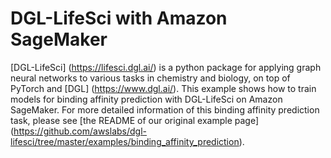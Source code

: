 # DGL-LifeSci with Amazon SageMaker
[DGL-LifeSci] (https://lifesci.dgl.ai/) is a python package for applying graph neural networks to various tasks in chemistry and biology, on top of PyTorch and [DGL] (https://www.dgl.ai/). This example shows how to train models for binding affinity prediction with DGL-LifeSci on Amazon SageMaker. For more detailed information of this binding affinity prediction task, please see [the README of our original example page] (https://github.com/awslabs/dgl-lifesci/tree/master/examples/binding_affinity_prediction).